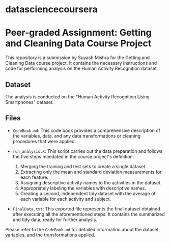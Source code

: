 # datasciencecoursera

# Peer-graded Assignment: Getting and Cleaning Data Course Project

This repository is a submission by Suyash Mishra for the Getting and Cleaning Data course project. It contains the necessary instructions and code for performing analysis on the Human Activity Recognition dataset.

## Dataset

The analysis is conducted on the "Human Activity Recognition Using Smartphones" dataset.

## Files

- `CodeBook.md`: This code book provides a comprehensive description of the variables, data, and any data transformations or cleaning procedures that were applied.

- `run_analysis.R`: This script carries out the data preparation and follows the five steps mandated in the course project's definition:
  1. Merging the training and test sets to create a single dataset.
  2. Extracting only the mean and standard deviation measurements for each feature.
  3. Assigning descriptive activity names to the activities in the dataset.
  4. Appropriately labeling the variables with descriptive names.
  5. Creating a second, independent tidy dataset with the average of each variable for each activity and subject.

- `FinalData.txt`: This exported file represents the final dataset obtained after executing all the aforementioned steps. It contains the summarized and tidy data, ready for further analysis.

Please refer to the `CodeBook.md` for detailed information about the dataset, variables, and the transformations applied.
